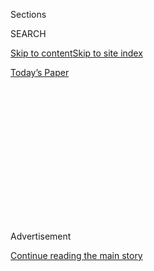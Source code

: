 <div id="app">

<div>

<div>

<div>

<div class="NYTAppHideMasthead css-1q2w90k e1suatyy0">

<div class="section css-ui9rw0 e1suatyy2">

<div class="css-eph4ug er09x8g0">

<div class="css-6n7j50">

</div>

<span class="css-1dv1kvn">Sections</span>

<div class="css-10488qs">

<span class="css-1dv1kvn">SEARCH</span>

</div>

[Skip to content](#site-content)[Skip to site
index](#site-index)

</div>

<div class="css-10698na e1huz5gh0">

</div>

</div>

<div id="masthead-bar-one" class="section hasLinks css-15hmgas e1csuq9d3">

<div class="css-uqyvli e1csuq9d0">

</div>

<div class="css-1uqjmks e1csuq9d1">

</div>

<div class="css-9e9ivx">

[](https://myaccount.nytimes3xbfgragh.onion/auth/login?response_type=cookie&client_id=vi)

</div>

<div class="css-1bvtpon e1csuq9d2">

[Today’s
Paper](https://www.nytimes3xbfgragh.onion/section/todayspaper)

</div>

</div>

</div>

</div>

<div data-aria-hidden="false">

<div id="site-content" data-role="main">

<div>

<div class="css-1aor85t" style="opacity:0.000000001;z-index:-1;visibility:hidden">

<div class="css-1hqnpie">

<div class="css-epjblv">

<span class="css-17xtcya">[Opinion](/section/opinion)</span><span class="css-x15j1o">|</span><span class="css-fwqvlz">Protecting
the Rights of Those With
Disabilities</span>

</div>

<div class="css-k008qs">

<div class="css-1iwv8en">

<span class="css-18z7m18"></span>

<div>

</div>

</div>

<span class="css-1n6z4y">https://nyti.ms/3164niJ</span>

<div class="css-1705lsu">

<div class="css-4xjgmj">

<div class="css-4skfbu" data-role="toolbar" data-aria-label="Social Media Share buttons, Save button, and Comments Panel with current comment count" data-testid="share-tools">

  - 
  - 
  - 
  - 
    
    <div class="css-6n7j50">
    
    </div>

  - 

</div>

</div>

</div>

</div>

</div>

</div>

<div id="NYT_TOP_BANNER_REGION" class="css-13pd83m">

</div>

<div id="top-wrapper" class="css-1sy8kpn">

<div id="top-slug" class="css-l9onyx">

Advertisement

</div>

[Continue reading the main
story](#after-top)

<div class="ad top-wrapper" style="text-align:center;height:100%;display:block;min-height:250px">

<div id="top" class="place-ad" data-position="top" data-size-key="top">

</div>

</div>

<div id="after-top">

</div>

</div>

<div>

<div class="css-v5btjw etb61u70">

<div class="css-v05ibm etb61u71">

[Opinion](/section/opinion)

</div>

</div>

<div id="sponsor-wrapper" class="css-1hyfx7x">

<div id="sponsor-slug" class="css-19vbshk">

Supported by

</div>

[Continue reading the main
story](#after-sponsor)

<div id="sponsor" class="ad sponsor-wrapper" style="text-align:center;height:100%;display:block">

</div>

<div id="after-sponsor">

</div>

</div>

<div class="css-186x18t">

letters

</div>

<div class="css-1vkm6nb ehdk2mb0">

# Protecting the Rights of Those With Disabilities

</div>

Readers discuss a series of articles about the impact of the Americans
With Disabilities Act, passed 30 years ago.

<div class="css-bn0qp euiyums0">

Aug. 1,
2020

<div class="css-4xjgmj">

<div class="css-pvvomx" data-role="toolbar" data-aria-label="Social Media Share buttons, Save button, and Comments Panel with current comment count" data-testid="share-tools">

  - 
  - 
  - 
  - 
    
    <div class="css-6n7j50">
    
    </div>

  - 

</div>

</div>

</div>

</div>

<div class="section meteredContent css-1r7ky0e" name="articleBody" itemprop="articleBody">

<div class="css-79elbk" data-testid="photoviewer-wrapper">

<div class="css-z3e15g" data-testid="photoviewer-wrapper-hidden">

</div>

<div class="css-1a48zt4 ehw59r15" data-testid="photoviewer-children">

![<span class="css-16f3y1r e13ogyst0" data-aria-hidden="true"> </span><span class="css-cnj6d5 e1z0qqy90" itemprop="copyrightHolder"><span class="css-1ly73wi e1tej78p0">Credit...</span><span>Cornelia
Li</span></span>](https://static01.graylady3jvrrxbe.onion/images/2020/07/12/opinion/sunday/11disability/11disability-articleLarge.jpg?quality=75&auto=webp&disable=upscale)

</div>

</div>

<div class="css-1fanzo5 StoryBodyCompanionColumn">

<div class="css-53u6y8">

**To the Editor:**

Re “[The A.D.A. at 30: Beyond the Law’s
Promise](https://www.nytimes3xbfgragh.onion/interactive/2020/us/disability-ADA-30-anniversary.html)”
(special section, July 26):

When President George H.W. Bush signed the Americans With Disabilities
Act 30 years ago, it recognized the needs of millions of people of all
ages who had been overlooked in previous legislation. As one of them
myself, I found it gratifying to read your thoughtfully selected
articles commemorating that auspicious anniversary.

Unlike race, which cannot be altered, a temporary or permanent
disability, whether from injury, illness or aging, can be acquired by
anyone. Thus, we all have a stake in protecting the civil rights of
people with disabilities.

The remarkable advances in critical medical care and the aging trends in
society suggest that the ranks of this group will continue to increase
in the future. And it should not be forgotten that, in the words of [Dr.
Howard
Rusk](https://www.nytimes3xbfgragh.onion/1989/11/05/obituaries/howard-rusk-88-dies-medical-pioneer.html),
though people may function within the limits of their disability, they
can still function to the hilt of their ability.

Stanley F. Wainapel  
Bronx  
*The writer, who is blind, is clinical director of rehabilitation
medicine at Montefiore Medical Center.*

</div>

</div>

<div class="css-1fanzo5 StoryBodyCompanionColumn">

<div class="css-53u6y8">

**To the Editor:**

I enjoyed reading your series examining the Americans With Disabilities
Act on its 30th anniversary, but I was disappointed to see no mention of
the person responsible for this historic piece of legislation, former
Senator Tom Harkin of Iowa. Put simply, the A.D.A. would likely not be
law today if it weren’t for Senator Harkin. I know, because I was there.

While it’s remembered as a bipartisan triumph, the A.D.A. was met with
tremendous pushback from the outset. Senator Harkin, whose brother was
deaf, authored what became the final bill and was its chief sponsor in
the Senate. The A.D.A. was personal for him, and the empathy and love
that drove Senator Harkin’s tireless advocacy for the bill were
instrumental in securing key alliances across the aisle — including the
Republican president, George H.W. Bush. Upon the passage of this
landmark legislation, Senator Harkin delivered his speech on the Senate
floor in sign language, [a first in the history of the
Senate.](https://disabilityvisibilityproject.com/2014/07/26/disability-history-senator-harkin-delivers-floor-speech-in-american-sign-language-upon-passage-of-the-ada-71390/)

Senator Harkin’s masterful navigation of the A.D.A. was an example of
Washington at its best — both parties coming together to make our
country a fairer, more just place. No examination of the A.D.A. is
complete without mentioning this man, whose leadership, vision and hard
work 30 years ago resulted in the passage of one of the most
consequential pieces of legislation in our nation’s history.

Harry Reid  
Las Vegas  
*The writer is a former Democratic senator from Nevada who served as the
Senate majority leader from 2007 to 2015.*

**To the Editor:**

Joseph Shapiro’s excellent article “[Generational
Expectations](https://www.nytimes3xbfgragh.onion/2020/07/17/style/americans-with-disabilities-act.html)”
suggests that the generation of people with disabilities that has come
of age since the passage of the Americans With Disabilities Act can be
characterized by an identity of disability pride. My colleague Alex
Heckert and I have conducted research on this population, as well as
those of its older members. Our most striking finding was the
*diversity* of disability identities.

</div>

</div>

<div class="css-1fanzo5 StoryBodyCompanionColumn">

<div class="css-53u6y8">

Yes, pride was more common among our younger respondents, but so was
“typicality,” an identity of “fitting in” and not participating in
disability rights activism. In general, disability pride is associated
with activism and is more common among those with lifelong disabilities
than among those who acquire their disabilities later in life.

Although the A.D.A. has increased accessibility, stigma has not
disappeared, and those who have been exposed to negative societal
attitudes often continue to have those attitudes after they become
disabled. Thus, while acknowledging the progress our society has made,
we should keep in mind the complexity of disability identity and
recognize that the need for attitudinal change must continue.

Rosalyn Benjamin Darling  
Pittsboro, N.C.  
*The writer is professor emerita of sociology at Indiana University of
Pennsylvania.*

**To the Editor:**

Re “[Building
Accessibility,](https://www.nytimes3xbfgragh.onion/2020/07/20/arts/disabilities-architecture-design.html)”
by Michael Kimmelman:

I appreciate Mr. Kimmelman’s belated recognition that when architecture
fails to consider the needs of people with disabilities, such projects
(like [Hunters Point
Library](https://gothamist.com/news/new-41-million-hunters-point-library-has-one-major-flaw))
are neither impressive nor — often — legal under the Americans With
Disabilities Act. I’d add that the A.D.A.’s impact is largely due to the
tireless work of those who enforce it through the courts.

The A.D.A. has one primary enforcement mechanism: civil litigation.
There is no relevant regulatory board, and voluntary compliance is far
from universal. Although some litigants do abuse the system, the
discourse surrounding so-called drive-by lawsuits has had the
frustrating and often unfair result of giving A.D.A. litigation a bad
name. In fact, much of the progress made in disability rights would not
have happened without private litigants.

Private litigants have ensured that people with disabilities can use
[city
sidewalks](https://gothamist.com/news/nyc-agrees-to-make-all-sidewalk-curbs-accessible-to-the-disabled),
[vote](https://dralegal.org/case/eason-v-new-york-state-board-elections/)
[privately](https://www.forbes.com/sites/peterslatin/2020/06/03/disabled-new-yorkers-can-vote--for-now/#32c3ef4c5375)
and
[independently](https://dralegal.org/press/landmark-decision-by-federal-appellate-court-vindicates-the-rights-of-voters-with-disabilities-in-new-york-city/),
safely [access](https://dralegal.org/case/metzler-v-kaiser/) [health
care](https://dralegal.org/case/sandra-lamb-v-nrad-medical-associates-et-al/)
[services](https://dralegal.org/case/hinkle-et-al-v-kent-et-al/), [avoid
abusive solitary confinement in juvenile detention
centers](https://www.chicagotribune.com/la-me-ln-contra-costa-juvenile-education-20130808-story.html),
[evacuate safely in an
emergency](https://www.nytimes3xbfgragh.onion/2013/11/08/nyregion/new-yorks-emergency-plans-violate-disabilities-act-judge-says.html),
[hail a
cab](https://www.nytimes3xbfgragh.onion/2013/12/07/nyregion/wheelchair-settlement-poses-test-for-cab-industry.html),
access [audio descriptions for streaming video
services](https://variety.com/2016/digital/news/netflix-audio-descriptions-blind-settlement-1201753569/)
and [captioning in movie
theaters](https://www.courthousenews.com/amc-movies-settles-class-action-blind/),
and so much more.

Thirty years later, this work is still far from over. The folly [of
building a brand-new, $41.5
million](https://gothamist.com/news/lack-handicap-accessibility-flashy-new-hunters-point-library-sparks-lawsuit)
inaccessible library underscores why private litigants must continue
bringing suits to enforce their civil rights.

</div>

</div>

<div class="css-1fanzo5 StoryBodyCompanionColumn">

<div class="css-53u6y8">

Andrea Kozak-Oxnard  
New York  
*The writer is a staff attorney at Disability Rights Advocates.*

**To the Editor:**

I applaud The Times for devoting a special section to disabilities. But
it was disappointing not to see any coverage of the daily problems that
accompany hearing loss for the millions of people with the condition. I
would not claim that hearing loss has the same impact as some of the
disabilities discussed. Yet severe hearing loss can present many
challenges.

I lost my career as a performing musician. In my work as an educational
researcher at a university, it compromised my ability to function in
meetings. If I go to the doctor or to the hospital, I may miss important
communications, particularly when doctors and staff are masked. Hearing
loss complicates speaking on the phone, going to dinner in a restaurant,
using public transit and many other daily activities.

At the Hearing Loss Association of America, we celebrate the 30th
anniversary of the A.D.A. and the rights we have gained that have
improved our lives. But even those gains required a fight and would not
have been accomplished without the advocacy of our predecessor
organization, Self-Help for the Hard of Hearing, which led the struggle
to have hearing loss covered by the A.D.A.

Jon Taylor  
New York  
*The writer is president of the Hearing Loss Association of America, New
York City chapter.*

**To the Editor:**

I very much appreciated Andrew Solomon’s essay “[Invisible
Disabilities](https://www.nytimes3xbfgragh.onion/2020/07/10/style/invisible-disabilities.html).”
I wholeheartedly agree that, at the 30th anniversary of the A.D.A., we
need to make the most vulnerable of us visible in order to enforce the
application of the A.D.A. to this population.

The A.D.A. itself, as Mr. Solomon describes, can too often be a “blunt
tool,” but for those with autism, learning differences, mental health
issues or neurological issues, there are often no instruments at all.

Because of the stigma commonly associated with invisible disabilities,
making those affected leery of disclosing them, it is even more
important that there be base-level support available. The history of the
A.D.A. has also taught us that the accommodations designed for one
community frequently support others. For example, ramps were created for
wheelchairs but also support those with strollers and walkers.

</div>

</div>

<div class="css-1fanzo5 StoryBodyCompanionColumn">

<div class="css-53u6y8">

Similarly, as we develop guidelines for those with invisible
disabilities, we will notice benefits to a multitude of people who
think, feel and interact differently, either permanently or transiently.
Ultimately, taking into account every type of body and mind enhances the
future for all of us.

Wendy Ross  
Philadelphia  
*The writer is the director of the Center for Autism and Neurodiversity
at Jefferson Health.*

**To the Editor:**

Only one-half of 1 percent of children’s books include children with
disabilities.

Let that sink in. 0.5 percent.

Talk about invisible\! People with disabilities are, too often,
invisible. People with disabilities often can’t see *themselves*
reflected in the content that they consume, especially in the books that
they read.

I’ve spent the past year researching inclusion in children’s literature
and building a new organization, [Keepsake
Tales](https://mykeepsaketales.com/), to flip the script on children’s
publishing. We exist because we believe that every child is one of a
kind and has intrinsic value. We’re creating the most personalized
children’s books in the world so that every child can see *themselves*
as the champion of their story and understand that *they matter*.

Mike Vaggalis  
Raleigh, N.C.

</div>

</div>

</div>

<div>

</div>

<div>

</div>

<div>

</div>

<div>

<div id="bottom-wrapper" class="css-1ede5it">

<div id="bottom-slug" class="css-l9onyx">

Advertisement

</div>

[Continue reading the main
story](#after-bottom)

<div id="bottom" class="ad bottom-wrapper" style="text-align:center;height:100%;display:block;min-height:90px">

</div>

<div id="after-bottom">

</div>

</div>

</div>

</div>

</div>

## Site Index

<div>

</div>

## Site Information Navigation

  - [© <span>2020</span> <span>The New York Times
    Company</span>](https://help.nytimes3xbfgragh.onion/hc/en-us/articles/115014792127-Copyright-notice)

<!-- end list -->

  - [NYTCo](https://www.nytco.com/)
  - [Contact
    Us](https://help.nytimes3xbfgragh.onion/hc/en-us/articles/115015385887-Contact-Us)
  - [Work with us](https://www.nytco.com/careers/)
  - [Advertise](https://nytmediakit.com/)
  - [T Brand Studio](http://www.tbrandstudio.com/)
  - [Your Ad
    Choices](https://www.nytimes3xbfgragh.onion/privacy/cookie-policy#how-do-i-manage-trackers)
  - [Privacy](https://www.nytimes3xbfgragh.onion/privacy)
  - [Terms of
    Service](https://help.nytimes3xbfgragh.onion/hc/en-us/articles/115014893428-Terms-of-service)
  - [Terms of
    Sale](https://help.nytimes3xbfgragh.onion/hc/en-us/articles/115014893968-Terms-of-sale)
  - [Site
    Map](https://spiderbites.nytimes3xbfgragh.onion)
  - [Help](https://help.nytimes3xbfgragh.onion/hc/en-us)
  - [Subscriptions](https://www.nytimes3xbfgragh.onion/subscription?campaignId=37WXW)

</div>

</div>

</div>

</div>
